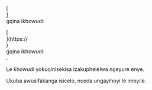 [<br host>]<br action>gqina ikhowudi:<br code>

[<br host>](https://<br host>)<br action>gqina ikhowudi:<br code>.

Le khowudi yokuqinisekisa izakuphelelwa ngeyure enye.

Ukuba awusifakanga isicelo, nceda ungayihoyi le imeyile.